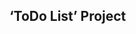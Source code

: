 <!DOCTYPE html>
<html lang="en">
   <head>
	   <meta charset="UTF-8">
   </head>
   <body>
      <h2>‘ToDo List’ Project</h2>
   </body>
</html>
